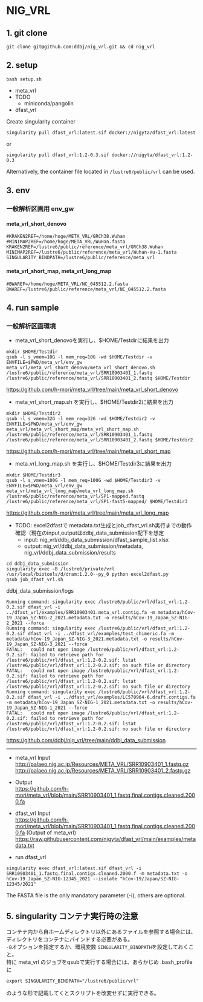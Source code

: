 # NIG_VRL

## 1. git clone

```
git clone git@github.com:ddbj/nig_vrl.git && cd nig_vrl
```

## 2. setup 

```
bash setup.sh
```

* meta_vrl
* TODO
  * miniconda/pangolin
* dfast_vrl 


Create singularity container 
```
singularity pull dfast_vrl:latest.sif docker://nigyta/dfast_vrl:latest
```
or
```
singularity pull dfast_vrl:1.2-0.3.sif docker://nigyta/dfast_vrl:1.2-0.3
```
Alternatively, the container file located in `/lustre6/public/vrl` can be used. 


## 3. env
### 一般解析区画用 env_gw

#### meta_vrl_short_denovo
```
#KRAKEN2REF=/home/hoge/META_VRL/GRCh38.Wuhan
#MINIMAP2REF=/home/hoge/META_VRL/WuHan.fasta
KRAKEN2REF=/lustre6/public/reference/meta_vrl/GRCh38.Wuhan
MINIMAP2REF=/lustre6/public/reference/meta_vrl/Wuhan-Hu-1.fasta
SINGULARITY_BINDPATH=/lustre6/public/reference/meta_vrl
```
#### meta_vrl_short_map, meta_vrl_long_map
```
#BWAREF=/home/hoge/META_VRL/NC_045512.2.fasta
BWAREF=/lustre6/public/reference/meta_vrl/NC_045512.2.fasta
```

## 4. run sample 

### 一般解析区画環境

* meta_vrl_short_denovoを実行し、$HOME/Testdirに結果を出力

```
mkdir $HOME/Testdir
qsub -l s_vmem=10G -l mem_req=10G -wd $HOME/Testdir -v ENVFILE=$PWD/meta_vrl/env_gw meta_vrl/meta_vrl_short_denovo/meta_vrl_short_denovo.sh /lustre6/public/reference/meta_vrl/SRR10903401_1.fastq /lustre6/public/reference/meta_vrl/SRR10903401_2.fastq $HOME/Testdir
```

https://github.com/h-mori/meta_vrl/tree/main/meta_vrl_short_denovo

* meta_vrl_short_map.sh を実行し、$HOME/Testdir2に結果を出力

```
mkdir $HOME/Testdir2
qsub -l s_vmem=32G -l mem_req=32G -wd $HOME/Testdir2 -v ENVFILE=$PWD/meta_vrl/env_gw meta_vrl/meta_vrl_short_map/meta_vrl_short_map.sh /lustre6/public/reference/meta_vrl/SRR10903401_1.fastq /lustre6/public/reference/meta_vrl/SRR10903401_2.fastq $HOME/Testdir2
```

https://github.com/h-mori/meta_vrl/tree/main/meta_vrl_short_map

* meta_vrl_long_map.sh を実行し、$HOME/Testdir3に結果を出力
```
mkdir $HOME/Testdir3
qsub -l s_vmem=100G -l mem_req=100G -wd $HOME/Testdir3 -v ENVFILE=$PWD/meta_vrl/env_gw meta_vrl/meta_vrl_long_map/meta_vrl_long_map.sh /lustre6/public/reference/meta_vrl/SP1-mapped.fastq /lustre6/public/reference/meta_vrl/SP1-fast5-mapped/ $HOME/Testdir3
```

https://github.com/h-mori/meta_vrl/tree/main/meta_vrl_long_map

* TODO: excel2dfastで metadata.txt生成とjob_dfast_vrl.sh実行までの動作確認（現在のinput,outputはddbj_data_submission配下を想定 
   * input: nig_vrl/ddbj_data_submission/dfast_sample_list.xlsx
   * output: nig_vrl/ddbj_data_submission/metadata, nig_vrl/ddbj_data_submission/results

```
cd ddbj_data_submission
singularity exec -B /lustre6/private/vrl /usr/local/biotools/d/dram:1.2.0--py_0 python excel2dfast.py
qsub job_dfast_vrl.sh
```

ddbj_data_submission/logs
```
Running command: singularity exec /lustre6/public/vrl/dfast_vrl:1.2-0.2.sif dfast_vrl -i ../dfast_vrl/examples/SRR10903401.meta_vrl.contig.fa -m metadata/hCov-19_Japan_SZ-NIG-2_2021.metadata.txt -o results/hCov-19_Japan_SZ-NIG-2_2021 --force
Running command: singularity exec /lustre6/public/vrl/dfast_vrl:1.2-0.2.sif dfast_vrl -i ../dfast_vrl/examples/test_chimeric.fa -m metadata/hCov-19_Japan_SZ-NIG-3_2021.metadata.txt -o results/hCov-19_Japan_SZ-NIG-3_2021 --force
FATAL:   could not open image /lustre6/public/vrl/dfast_vrl:1.2-0.2.sif: failed to retrieve path for /lustre6/public/vrl/dfast_vrl:1.2-0.2.sif: lstat /lustre6/public/vrl/dfast_vrl:1.2-0.2.sif: no such file or directory
FATAL:   could not open image /lustre6/public/vrl/dfast_vrl:1.2-0.2.sif: failed to retrieve path for /lustre6/public/vrl/dfast_vrl:1.2-0.2.sif: lstat /lustre6/public/vrl/dfast_vrl:1.2-0.2.sif: no such file or directory
Running command: singularity exec /lustre6/public/vrl/dfast_vrl:1.2-0.2.sif dfast_vrl -i ../dfast_vrl/examples/LC570964-6.draft.contigs.fa -m metadata/hCov-19_Japan_SZ-NIG-1_2021.metadata.txt -o results/hCov-19_Japan_SZ-NIG-1_2021 --force
FATAL:   could not open image /lustre6/public/vrl/dfast_vrl:1.2-0.2.sif: failed to retrieve path for /lustre6/public/vrl/dfast_vrl:1.2-0.2.sif: lstat /lustre6/public/vrl/dfast_vrl:1.2-0.2.sif: no such file or directory
```

https://github.com/ddbj/nig_vrl/tree/main/ddbj_data_submission



---
* meta_vrl Input  
http://palaeo.nig.ac.jp/Resources/META_VRL/SRR10903401_1.fastq.gz
http://palaeo.nig.ac.jp/Resources/META_VRL/SRR10903401_2.fastq.gz

* Output  
https://github.com/h-mori/meta_vrl/blob/main/SRR10903401_1.fastq.final.contigs.cleaned.2000.fa  

* dfast_vrl Input  
https://github.com/h-mori/meta_vrl/blob/main/SRR10903401_1.fastq.final.contigs.cleaned.2000.fa (Output of meta_vrl)  
https://raw.githubusercontent.com/nigyta/dfast_vrl/main/examples/metadata.txt  

* run dfast_vrl
```
singularity exec dfast_vrl:latest.sif dfast_vrl -i SRR10903401_1.fastq.final.contigs.cleaned.2000.f -m metadata.txt -o hCov-19_Japan_SZ-NIG-12345_2021 --isolate "hCov-19/Japan/SZ-NIG-12345/2021"
```
The FASTA file is the only mandatory parameter (-i), others are optional.


## 5. singularity コンテナ実行時の注意  
コンテナ内から自ホームディレクトリ以外にあるファイルを参照する場合には、ディレクトリをコンテナにバインドする必要がある。  
`-B`オプションを指定するか、環境変数 `SINGULARITY_BINDPATH`を設定しておくこと。  
特に meta_vrl のジョブをqsubで実行する場合には、あらかじめ .bash_profile に

```
export SINGULARITY_BINDPATH="/lustre6/public/vrl"
```

のような形で記載してくとスクリプトを改変せずに実行できる。
